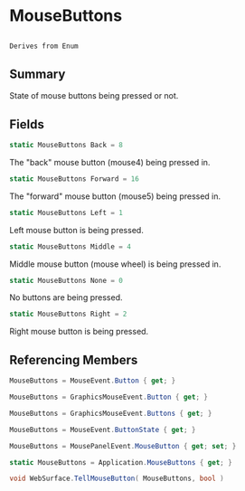 # MouseButtons

## 
```c#
Derives from Enum
```

## Summary

State of mouse buttons being pressed or not.
## Fields

```c#
static MouseButtons Back = 8
```
The "back" mouse button (mouse4) being pressed in.
```c#
static MouseButtons Forward = 16
```
The "forward" mouse button (mouse5) being pressed in.
```c#
static MouseButtons Left = 1
```
Left mouse button is being pressed.
```c#
static MouseButtons Middle = 4
```
Middle mouse button (mouse wheel) is being pressed in.
```c#
static MouseButtons None = 0
```
No buttons are being pressed.
```c#
static MouseButtons Right = 2
```
Right mouse button is being pressed.
## Referencing Members

```c#
MouseButtons = MouseEvent.Button { get; } 
```
```c#
MouseButtons = GraphicsMouseEvent.Button { get; } 
```
```c#
MouseButtons = GraphicsMouseEvent.Buttons { get; } 
```
```c#
MouseButtons = MouseEvent.ButtonState { get; } 
```
```c#
MouseButtons = MousePanelEvent.MouseButton { get; set; } 
```
```c#
static MouseButtons = Application.MouseButtons { get; } 
```
```c#
void WebSurface.TellMouseButton( MouseButtons, bool ) 
```
